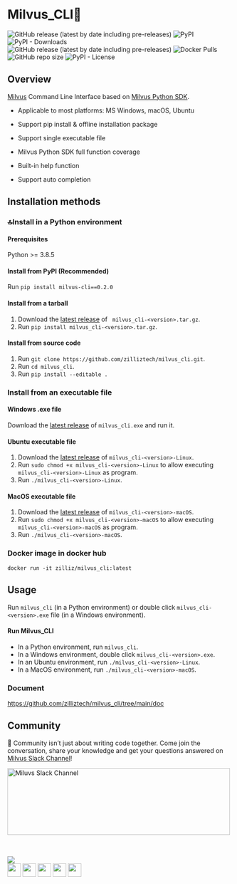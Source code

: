# Milvus_CLI🚀

![GitHub release (latest by date including pre-releases)](https://img.shields.io/github/v/release/zilliztech/milvus_cli?include_prereleases) ![PyPI](https://img.shields.io/pypi/v/milvus-cli)
![PyPI - Downloads](https://img.shields.io/pypi/dm/milvus_cli?label=PYPI%20downloads) ![GitHub release (latest by date including pre-releases)](https://img.shields.io/github/downloads-pre/zilliztech/milvus_cli/latest/total?label=Release%40latest%20downloads) ![Docker Pulls](https://img.shields.io/docker/pulls/zilliz/milvus_cli)
![GitHub repo size](https://img.shields.io/github/repo-size/zilliztech/milvus_cli) ![PyPI - License](https://img.shields.io/pypi/l/milvus-cli)

## Overview

[Milvus](https://github.com/milvus-io/milvus) Command Line Interface based on [Milvus Python SDK](https://github.com/milvus-io/pymilvus).

- Applicable to most platforms: MS Windows, macOS, Ubuntu

- Support pip install & offline installation package

- Support single executable file

- Milvus Python SDK full function coverage

- Built-in help function

- Support auto completion

## Installation methods

### 🔝Install in a Python environment

#### Prerequisites

Python >= 3.8.5

#### Install from PyPI (Recommended)

Run `pip install milvus-cli==0.2.0`

#### Install from a tarball

1. Download the [latest release](https://github.com/zilliztech/milvus_cli/releases/latest) of ` milvus_cli-<version>.tar.gz`.
2. Run `pip install milvus_cli-<version>.tar.gz`.

#### Install from source code

1. Run `git clone https://github.com/zilliztech/milvus_cli.git`.
2. Run `cd milvus_cli`.
3. Run `pip install --editable .`

### Install from an executable file

#### Windows .exe file

Download the [latest release](https://github.com/zilliztech/milvus_cli/releases/latest) of `milvus_cli.exe` and run it.

#### Ubuntu executable file

1. Download the [latest release](https://github.com/zilliztech/milvus_cli/releases/latest) of `milvus_cli-<version>-Linux`.
2. Run `sudo chmod +x milvus_cli-<version>-Linux` to allow executing `milvus_cli-<version>-Linux` as program.
3. Run `./milvus_cli-<version>-Linux`.

#### MacOS executable file

1. Download the [latest release](https://github.com/zilliztech/milvus_cli/releases/latest) of `milvus_cli-<version>-macOS`.
2. Run `sudo chmod +x milvus_cli-<version>-macOS` to allow executing `milvus_cli-<version>-macOS` as program.
3. Run `./milvus_cli-<version>-macOS`.

### Docker image in docker hub

`docker run -it zilliz/milvus_cli:latest`

## Usage

Run `milvus_cli` (in a Python environment) or double click `milvus_cli-<version>.exe` file (in a Windows environment).

#### Run Milvus_CLI

- In a Python environment, run `milvus_cli`.
- In a Windows environment, double click `milvus_cli-<version>.exe`.
- In an Ubuntu environment, run `./milvus_cli-<version>-Linux`.
- In a MacOS environment, run `./milvus_cli-<version>-macOS`.

### Document

https://github.com/zilliztech/milvus_cli/tree/main/doc

## Community

💬 Community isn’t just about writing code together. Come join the conversation, share your knowledge and get your questions answered on [Milvus Slack Channel](https://join.slack.com/t/milvusio/shared_invite/zt-e0u4qu3k-bI2GDNys3ZqX1YCJ9OM~GQ)!

<a href="https://join.slack.com/t/milvusio/shared_invite/zt-e0u4qu3k-bI2GDNys3ZqX1YCJ9OM~GQ">
    <img src="https://assets.zilliz.com/readme_slack_4a07c4c92f.png" alt="Miluvs Slack Channel"  height="150" width="500">
</a>

<br><!-- Do not remove start of hero-bot --><br>
<img src="https://img.shields.io/badge/all--contributors-5-orange"><br>
<a href="https://github.com/chris-zilliz"><img src="https://avatars.githubusercontent.com/u/91247127?v=4" width="30px" /></a>
<a href="https://github.com/czhen-zilliz"><img src="https://avatars.githubusercontent.com/u/83751452?v=4" width="30px" /></a>
<a href="https://github.com/haorenfsa"><img src="https://avatars.githubusercontent.com/u/15938850?v=4" width="30px" /></a>
<a href="https://github.com/matrixji"><img src="https://avatars.githubusercontent.com/u/183388?v=4" width="30px" /></a>
<a href="https://github.com/sre-ci-robot"><img src="https://avatars.githubusercontent.com/u/56469371?v=4" width="30px" /></a>
<br><!-- Do not remove end of hero-bot --><br>
